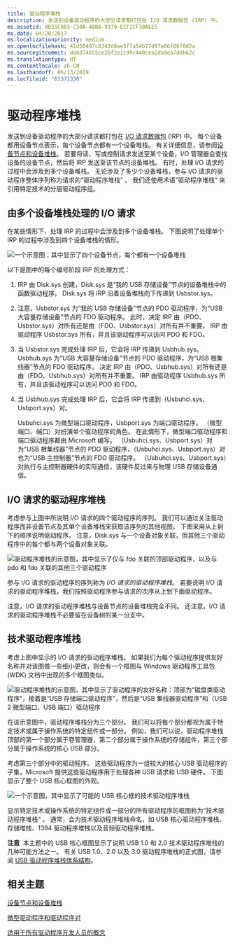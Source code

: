 ```yaml
---
title: 驱动程序堆栈
description: 发送到设备驱动程序的大部分请求都打包在 I/O 请求数据包 (IRP) 中。
ms.assetid: 8D55CB83-C50A-48B8-9379-ECF2CF30AEE5
ms.date: 04/20/2017
ms.localizationpriority: medium
ms.openlocfilehash: 41d50497c8343d8ae5f7a54b77d97a86f06f0d2a
ms.sourcegitcommit: dabd74b55ce26f2e1c99c440cea2da9ea7d8b62c
ms.translationtype: HT
ms.contentlocale: zh-CN
ms.lasthandoff: 06/13/2019
ms.locfileid: "63371330"
---
```

# <a name="driver-stacks"></a>驱动程序堆栈


发送到设备驱动程序的大部分请求都打包在 [I/O 请求数据包](i-o-request-packets.md) (IRP) 中。 每个设备都用设备节点表示，每个设备节点都有一个设备堆栈。 有关详细信息，请参阅[设备节点和设备堆栈](device-nodes-and-device-stacks.md)。 若要将读、写或控制请求发送至某个设备，I/O 管理器会查找设备的设备节点，然后将 IRP 发送至该节点的设备堆栈。 有时，处理 I/O 请求的过程中会涉及到多个设备堆栈。 无论涉及了多少个设备堆栈，参与 I/O 请求的驱动程序整体序列称为请求的“驱动程序堆栈”  。 我们还使用术语“驱动程序堆栈”  来引用特定技术的分层驱动程序组。

## <a name="span-idiorequeststhatareprocessedbyseveraldevicestacksspanspan-idiorequeststhatareprocessedbyseveraldevicestacksspanspan-idiorequeststhatareprocessedbyseveraldevicestacksspanio-requests-that-are-processed-by-several-device-stacks"></a><span id="I_O_requests_that_are_processed_by_several_device_stacks"></span><span id="i_o_requests_that_are_processed_by_several_device_stacks"></span><span id="I_O_REQUESTS_THAT_ARE_PROCESSED_BY_SEVERAL_DEVICE_STACKS"></span>由多个设备堆栈处理的 I/O 请求


在某些情形下，处理 IRP 的过程中会涉及到多个设备堆栈。 下图说明了处理单个 IRP 的过程中涉及到四个设备堆栈的情形。

![一个示意图：其中显示了四个设备节点，每个都有一个设备堆栈](images/chain01.png)

以下是图中的每个编号阶段 IRP 的处理方式：

1.  IRP 由 Disk.sys 创建，Disk.sys 是“我的 USB 存储设备”节点的设备堆栈中的函数驱动程序。 Disk.sys 将 IRP 沿着设备堆栈向下传递到 Usbstor.sys。

2.  注意，Usbstor.sys 为“我的 USB 存储设备”节点的 PDO 驱动程序，为“USB 大容量存储设备”节点的 FDO 驱动程序。 此时，决定 IRP 由（PDO、Usbstor.sys）对所有还是由（FDO、Usbstor.sys）对所有并不重要。 IRP 由驱动程序 Usbstor.sys 所有，并且该驱动程序可以访问 PDO 和 FDO。
3.  当 Usbstor.sys 完成处理 IRP 后，它会将 IRP 传递到 Usbhub.sys。 Usbhub.sys 为“USB 大容量存储设备”节点的 PDO 驱动程序，为“USB 根集线器”节点的 FDO 驱动程序。 决定 IRP 由（PDO、Usbhub.sys）对所有还是由（FDO、Usbhub.sys）对所有并不重要。 IRP 由驱动程序 Usbhub.sys 所有，并且该驱动程序可以访问 PDO 和 FDO。

4.  当 Usbhub.sys 完成处理 IRP 后，它会将 IRP 传递到（Usbuhci.sys、Usbport.sys）对。

    Usbuhci.sys 为微型端口驱动程序，Usbport.sys 为端口驱动程序。 （微型端口、端口）对扮演单个驱动程序的角色。 在此情形下，微型端口驱动程序和端口驱动程序都由 Microsoft 编写。 （Usbuhci.sys、Usbport.sys）对为“USB 根集线器”节点的 PDO 驱动程序，（Usbuhci.sys、Usbport.sys）对也为“USB 主控制器”节点的 FDO 驱动程序。 （Usbuhci.sys、Usbport.sys）对执行与主控制器硬件的实际通信，该硬件反过来与物理 USB 存储设备通信。

## <a name="span-idthedriverstackforaniorequestspanspan-idthedriverstackforaniorequestspanspan-idthedriverstackforaniorequestspanthe-driver-stack-for-an-io-request"></a><span id="The_driver_stack_for_an_I_O_request"></span><span id="the_driver_stack_for_an_i_o_request"></span><span id="THE_DRIVER_STACK_FOR_AN_I_O_REQUEST"></span>I/O 请求的驱动程序堆栈


考虑参与上图中所说明 I/O 请求的四个驱动程序的序列。 我们可以通过关注驱动程序而非设备节点及其单个设备堆栈来获取该序列的其他视图。 下图采用从上到下的顺序说明驱动程序。 注意，Disk.sys 与一个设备对象关联，但其他三个驱动程序中的每个都与两个设备对象关联。

![驱动程序堆栈的示意图，其中显示了仅与 fdo 关联的顶部驱动程序，以及与 pdo 和 fdo 关联的其他三个驱动程序](images/driverstack01.png)

参与 I/O 请求的驱动程序的序列称为 *I/O 请求的驱动程序堆栈*。 若要说明 I/O 请求的驱动程序堆栈，我们按照驱动程序参与请求的次序从上到下画驱动程序。

注意，I/O 请求的驱动程序堆栈与设备节点的设备堆栈完全不同。 还注意，I/O 请求的驱动程序堆栈不必要留在设备树的某一分支中。

## <a name="span-idtechnologydriverstacksspanspan-idtechnologydriverstacksspanspan-idtechnologydriverstacksspantechnology-driver-stacks"></a><span id="Technology_driver_stacks"></span><span id="technology_driver_stacks"></span><span id="TECHNOLOGY_DRIVER_STACKS"></span>技术驱动程序堆栈


考虑上图中显示的 I/O 请求的驱动程序堆栈。 如果我们为每个驱动程序提供友好名称并对该图做一些细小更改，则会有一个框图与 Windows 驱动程序工具包 (WDK) 文档中出现的多个框图类似。

![驱动程序堆栈的示意图，其中显示了驱动程序的友好名称：顶部为“磁盘类驱动程序”，接着是“USB 存储端口驱动程序”，然后是“USB 集线器驱动程序”和（USB 2 微型端口、USB 端口）驱动程序](images/driverstack02.png)

在该示意图中，驱动程序堆栈分为三个部分。 我们可以将每个部分都视为属于特定技术或属于操作系统的特定组件或一部分。 例如，我们可以说，驱动程序堆栈顶部的第一个部分属于卷管理器，第二个部分属于操作系统的存储组件，第三个部分属于操作系统的核心 USB 部分。

考虑第三个部分中的驱动程序。 这些驱动程序为一组较大的核心 USB 驱动程序的子集，Microsoft 提供这些驱动程序用于处理各种 USB 请求和 USB 硬件。 下图显示了整个 USB 核心框图的外观。

![一个示意图，其中显示了可能的 USB 核心框的技术驱动程序堆栈 ](images/technologystack01.png)

显示特定技术或操作系统的特定组件或一部分的所有驱动程序的框图称为“技术驱动程序堆栈”  。 通常，会为技术驱动程序堆栈命名，如 USB 核心驱动程序堆栈、存储堆栈、1394 驱动程序堆栈以及音频驱动程序堆栈。

**注意**  本主题中的 USB 核心框图显示了说明 USB 1.0 和 2.0 技术驱动程序堆栈的几种可能方法之一。 有关 USB 1.0、2.0 以及 3.0 驱动程序堆栈的正式图，请参阅 [USB 驱动程序堆栈体系结构](https://msdn.microsoft.com/library/windows/hardware/hh406256)。

 

## <a name="span-idrelatedtopicsspanrelated-topics"></a><span id="related_topics"></span>相关主题


[设备节点和设备堆栈](device-nodes-and-device-stacks.md)

[微型驱动程序和驱动程序对](minidrivers-and-driver-pairs.md)

[适用于所有驱动程序开发人员的概念](concepts-and-knowledge-for-all-driver-developers.md)

 

 






